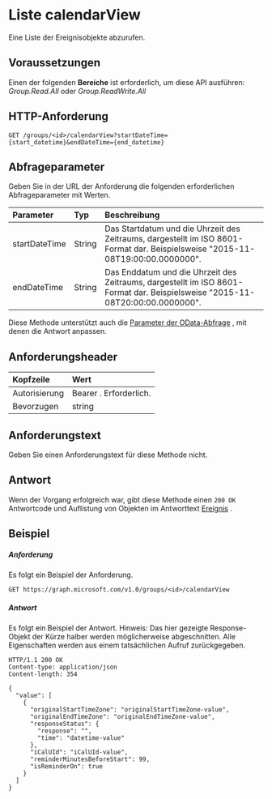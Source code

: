 # <a name="list-calendarview"></a>Liste calendarView

Eine Liste der Ereignisobjekte abzurufen.
## <a name="prerequisites"></a>Voraussetzungen
Einen der folgenden **Bereiche** ist erforderlich, um diese API ausführen: *Group.Read.All* oder *Group.ReadWrite.All*
## <a name="http-request"></a>HTTP-Anforderung
<!-- { "blockType": "ignored" } -->
```http
GET /groups/<id>/calendarView?startDateTime={start_datetime}&endDateTime={end_datetime}
```
## <a name="query-parameters"></a>Abfrageparameter

Geben Sie in der URL der Anforderung die folgenden erforderlichen Abfrageparameter mit Werten.

| Parameter    | Typ   |Beschreibung|
|:---------------|:--------|:----------|
|startDateTime|String|Das Startdatum und die Uhrzeit des Zeitraums, dargestellt im ISO 8601-Format dar. Beispielsweise "2015-11-08T19:00:00.0000000".|
|endDateTime|String|Das Enddatum und die Uhrzeit des Zeitraums, dargestellt im ISO 8601-Format dar. Beispielsweise "2015-11-08T20:00:00.0000000".|

Diese Methode unterstützt auch die [Parameter der OData-Abfrage](http://graph.microsoft.io/docs/overview/query_parameters) , mit denen die Antwort anpassen.
## <a name="request-headers"></a>Anforderungsheader
| Kopfzeile       | Wert |
|:---------------|:--------|
| Autorisierung  | Bearer <token>. Erforderlich.  |
| Bevorzugen | string | <Time zone>. Optional, wird angenommen, UTC If absent.|

## <a name="request-body"></a>Anforderungstext
Geben Sie einen Anforderungstext für diese Methode nicht.
## <a name="response"></a>Antwort
Wenn der Vorgang erfolgreich war, gibt diese Methode einen `200 OK` Antwortcode und Auflistung von Objekten im Antworttext [Ereignis](../resources/event.md) .
## <a name="example"></a>Beispiel
##### <a name="request"></a>Anforderung
Es folgt ein Beispiel der Anforderung.
<!-- {
  "blockType": "request",
  "name": "get_calendarview"
}-->
```http
GET https://graph.microsoft.com/v1.0/groups/<id>/calendarView
```
##### <a name="response"></a>Antwort
Es folgt ein Beispiel der Antwort. Hinweis: Das hier gezeigte Response-Objekt der Kürze halber werden möglicherweise abgeschnitten. Alle Eigenschaften werden aus einem tatsächlichen Aufruf zurückgegeben.
<!-- {
  "blockType": "response",
  "truncated": true,
  "@odata.type": "microsoft.graph.event",
  "isCollection": true
} -->
```http
HTTP/1.1 200 OK
Content-type: application/json
Content-length: 354

{
  "value": [
    {
      "originalStartTimeZone": "originalStartTimeZone-value",
      "originalEndTimeZone": "originalEndTimeZone-value",
      "responseStatus": {
        "response": "",
        "time": "datetime-value"
      },
      "iCalUId": "iCalUId-value",
      "reminderMinutesBeforeStart": 99,
      "isReminderOn": true
    }
  ]
}
```

<!-- uuid: 8fcb5dbc-d5aa-4681-8e31-b001d5168d79
2015-10-25 14:57:30 UTC -->
<!-- {
  "type": "#page.annotation",
  "description": "List calendarView",
  "keywords": "",
  "section": "documentation",
  "tocPath": ""
}-->
